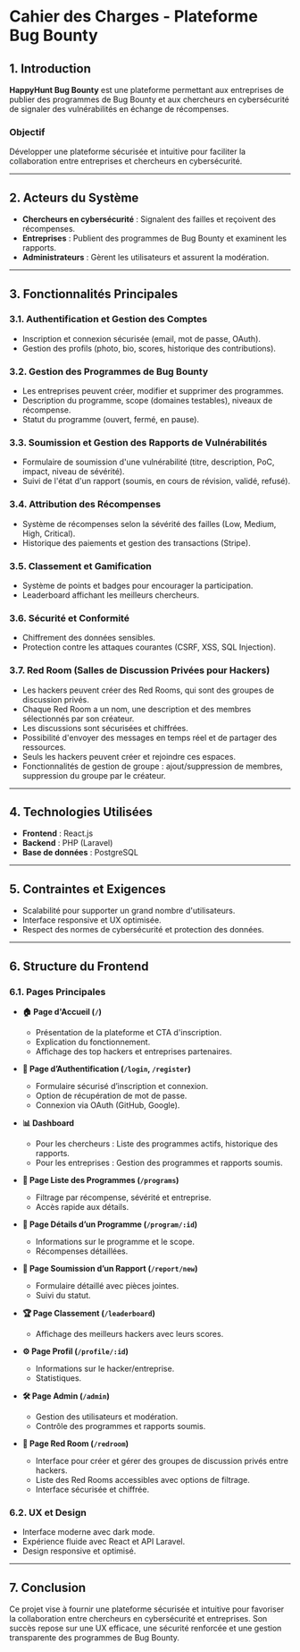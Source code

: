 # Cahier des Charges - Plateforme Bug Bounty

## 1. Introduction
**HappyHunt Bug Bounty** est une plateforme permettant aux entreprises de publier des programmes de Bug Bounty et aux chercheurs en cybersécurité de signaler des vulnérabilités en échange de récompenses.

### Objectif
Développer une plateforme sécurisée et intuitive pour faciliter la collaboration entre entreprises et chercheurs en cybersécurité.

---

## 2. Acteurs du Système
- **Chercheurs en cybersécurité** : Signalent des failles et reçoivent des récompenses.
- **Entreprises** : Publient des programmes de Bug Bounty et examinent les rapports.
- **Administrateurs** : Gèrent les utilisateurs et assurent la modération.

---

## 3. Fonctionnalités Principales

### 3.1. Authentification et Gestion des Comptes
- Inscription et connexion sécurisée (email, mot de passe, OAuth).
- Gestion des profils (photo, bio, scores, historique des contributions).

### 3.2. Gestion des Programmes de Bug Bounty
- Les entreprises peuvent créer, modifier et supprimer des programmes.
- Description du programme, scope (domaines testables), niveaux de récompense.
- Statut du programme (ouvert, fermé, en pause).

### 3.3. Soumission et Gestion des Rapports de Vulnérabilités
- Formulaire de soumission d'une vulnérabilité (titre, description, PoC, impact, niveau de sévérité).
- Suivi de l'état d'un rapport (soumis, en cours de révision, validé, refusé).

### 3.4. Attribution des Récompenses
- Système de récompenses selon la sévérité des failles (Low, Medium, High, Critical).
- Historique des paiements et gestion des transactions (Stripe).

### 3.5. Classement et Gamification
- Système de points et badges pour encourager la participation.
- Leaderboard affichant les meilleurs chercheurs.

### 3.6. Sécurité et Conformité
- Chiffrement des données sensibles.
- Protection contre les attaques courantes (CSRF, XSS, SQL Injection).

### 3.7. Red Room (Salles de Discussion Privées pour Hackers)
- Les hackers peuvent créer des Red Rooms, qui sont des groupes de discussion privés.
- Chaque Red Room a un nom, une description et des membres sélectionnés par son créateur.
- Les discussions sont sécurisées et chiffrées.
- Possibilité d'envoyer des messages en temps réel et de partager des ressources.
- Seuls les hackers peuvent créer et rejoindre ces espaces.
- Fonctionnalités de gestion de groupe : ajout/suppression de membres, suppression du groupe par le créateur.

---

## 4. Technologies Utilisées
- **Frontend** : React.js
- **Backend** : PHP (Laravel)
- **Base de données** : PostgreSQL

---

## 5. Contraintes et Exigences
- Scalabilité pour supporter un grand nombre d'utilisateurs.
- Interface responsive et UX optimisée.
- Respect des normes de cybersécurité et protection des données.

---

## 6. Structure du Frontend

### 6.1. Pages Principales
- **🏠 Page d'Accueil (`/`)**
  - Présentation de la plateforme et CTA d'inscription.
  - Explication du fonctionnement.
  - Affichage des top hackers et entreprises partenaires.

- **🔑 Page d’Authentification (`/login`, `/register`)**
  - Formulaire sécurisé d’inscription et connexion.
  - Option de récupération de mot de passe.
  - Connexion via OAuth (GitHub, Google).

- **📊 Dashboard**
  - Pour les chercheurs : Liste des programmes actifs, historique des rapports.
  - Pour les entreprises : Gestion des programmes et rapports soumis.

- **🎯 Page Liste des Programmes (`/programs`)**
  - Filtrage par récompense, sévérité et entreprise.
  - Accès rapide aux détails.

- **📜 Page Détails d’un Programme (`/program/:id`)**
  - Informations sur le programme et le scope.
  - Récompenses détaillées.

- **🚀 Page Soumission d’un Rapport (`/report/new`)**
  - Formulaire détaillé avec pièces jointes.
  - Suivi du statut.

- **🏆 Page Classement (`/leaderboard`)**
  - Affichage des meilleurs hackers avec leurs scores.

- **⚙️ Page Profil (`/profile/:id`)**
  - Informations sur le hacker/entreprise.
  - Statistiques.

- **🛠 Page Admin (`/admin`)**
  - Gestion des utilisateurs et modération.
  - Contrôle des programmes et rapports soumis.

- **🔴 Page Red Room (`/redroom`)**
  - Interface pour créer et gérer des groupes de discussion privés entre hackers.
  - Liste des Red Rooms accessibles avec options de filtrage.
  - Interface sécurisée et chiffrée.

### 6.2. UX et Design
- Interface moderne avec dark mode.
- Expérience fluide avec React et API Laravel.
- Design responsive et optimisé.

---

## 7. Conclusion
Ce projet vise à fournir une plateforme sécurisée et intuitive pour favoriser la collaboration entre chercheurs en cybersécurité et entreprises. Son succès repose sur une UX efficace, une sécurité renforcée et une gestion transparente des programmes de Bug Bounty.